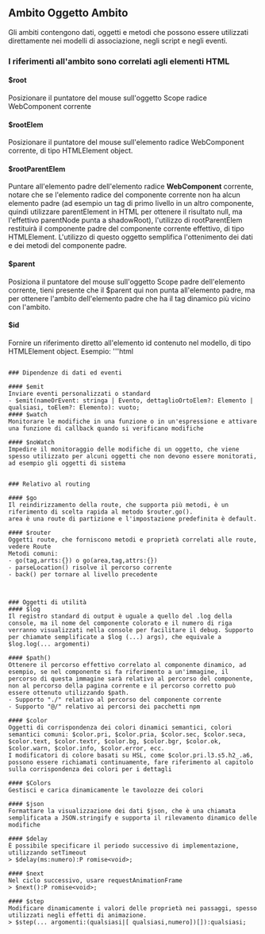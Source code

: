 <!--DESC: {icon:{name:"explore",pkg:"mdi",type:"filled"},id:1} -->

## Ambito Oggetto Ambito
Gli ambiti contengono dati, oggetti e metodi che possono essere utilizzati direttamente nei modelli di associazione, negli script e negli eventi.


### I riferimenti all'ambito sono correlati agli elementi HTML

#### $root
Posizionare il puntatore del mouse sull'oggetto Scope radice WebComponent corrente

#### $rootElem
Posizionare il puntatore del mouse sull'elemento radice WebComponent corrente, di tipo HTMLElement object.

#### $rootParentElem
Puntare all'elemento padre dell'elemento radice **WebComponent** corrente, notare che se l'elemento radice del componente corrente non ha alcun elemento padre (ad esempio un tag di primo livello in un altro componente, quindi utilizzare parentElement in HTML per ottenere il risultato null, ma l'effettivo parentNode punta a shadowRoot), l'utilizzo di rootParentElem restituirà il componente padre del componente corrente effettivo, di tipo HTMLElement. L'utilizzo di questo oggetto semplifica l'ottenimento dei dati e dei metodi del componente padre.


#### $parent
Posiziona il puntatore del mouse sull'oggetto Scope padre dell'elemento corrente, tieni presente che il $parent qui non punta all'elemento padre, ma per ottenere l'ambito dell'elemento padre che ha il tag dinamico più vicino con l'ambito.

#### $id
  Fornire un riferimento diretto all'elemento id contenuto nel modello, di tipo HTMLElement object.
  Esempio:
  '''html
  <template>
    <div id="mydiv"></div>
  </template>
  <script scope=".">
    return class{

      onReady(){
        this.$id.mydiv.innerHTML = "Ciao Mondo";
      }
    }
  </script>
  ```

### Dipendenze di dati ed eventi

#### $emit
Inviare eventi personalizzati o standard
- $emit(nameOrEvent: stringa | Evento, dettaglioOrtoElem?: Elemento | qualsiasi, toElem?: Elemento): vuoto;
#### $watch
Monitorare le modifiche in una funzione o in un'espressione e attivare una funzione di callback quando si verificano modifiche

#### $noWatch
Impedire il monitoraggio delle modifiche di un oggetto, che viene spesso utilizzato per alcuni oggetti che non devono essere monitorati, ad esempio gli oggetti di sistema


### Relativo al routing

#### $go
Il reindirizzamento della route, che supporta più metodi, è un riferimento di scelta rapida al metodo $router.go().
area è una route di partizione e l'impostazione predefinita è default.

#### $router
Oggetti route, che forniscono metodi e proprietà correlati alle route, vedere Route
Metodi comuni:
- go(tag,arrts:{}) o go(area,tag,attrs:{})
- parseLocation() risolve il percorso corrente
- back() per tornare al livello precedente



### Oggetti di utilità
#### $log 
Il registro standard di output è uguale a quello del .log della console, ma il nome del componente colorato e il numero di riga verranno visualizzati nella console per facilitare il debug. Supporto per chiamate semplificate a $log (...) args), che equivale a $log.log(... argomenti)

#### $path()
Ottenere il percorso effettivo correlato al componente dinamico, ad esempio, se nel componente si fa riferimento a un'immagine, il percorso di questa immagine sarà relativo al percorso del componente, non al percorso della pagina corrente e il percorso corretto può essere ottenuto utilizzando $path.
- Supporto "./" relativo al percorso del componente corrente
- Supporto "@/" relativo ai percorsi dei pacchetti npm

#### $color
Oggetti di corrispondenza dei colori dinamici semantici, colori semantici comuni: $color.pri, $color.pria, $color.sec, $color.seca, $color.text, $color.textr, $color.bg, $color.bgr, $color.ok, $color.warn, $color.info, $color.error, ecc.
I modificatori di colore basati su HSL, come $color.pri.l3.s5.h2_.a6, possono essere richiamati continuamente, fare riferimento al capitolo sulla corrispondenza dei colori per i dettagli

#### $Colors
Gestisci e carica dinamicamente le tavolozze dei colori

#### $json
Formattare la visualizzazione dei dati $json, che è una chiamata semplificata a JSON.stringify e supporta il rilevamento dinamico delle modifiche

#### $delay
È possibile specificare il periodo successivo di implementazione, utilizzando setTimeout
> $delay(ms:numero):P romise<void>;

#### $next
Nel ciclo successivo, usare requestAnimationFrame
> $next():P romise<void>;

#### $step
Modificare dinamicamente i valori delle proprietà nei passaggi, spesso utilizzati negli effetti di animazione.
> $step(... argomenti:(qualsiasi|[ qualsiasi,numero])[]):qualsiasi;
